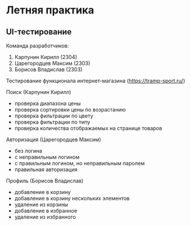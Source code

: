 # Летняя практика
## UI-тестирование

Команда разработчиков:
1. Карпунин Кирилл (2304)
2. Царегородцев Максим (2303)
3. Борисов Владислав (2303)

Тестирование функционала интернет-магазина (https://tramp-sport.ru/)

Поиск (Карпунин Кирилл)
- проверка диапазона цены
- проверка сортировки цены по возрастанию
- проверка фильтрации по цвету
- проверка фильтрации по типу
- проверка количества отображаемых на странице товаров

Авторизация (Царегородцев Максим)
- без логина
- с неправильным логином
- с правильным логином, но неправильным паролем
- правильная авторизация

Профиль (Борисов Владислав)
- добавление в корзину
- добавление в корзину нескольких элементов
- удаление из корзины
- добавление в избранное
- удаление из избранного
